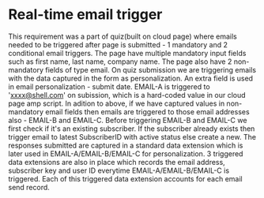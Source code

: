 # Real-time email trigger
This requirement was a part of quiz(built on cloud page) where emails needed to be triggered after page is submitted - 1 mandatory and 2 conditional email triggers.
The page have multiple mandatory input fields such as first name, last name, company name.
The page also have 2 non-mandatory fields of type email.
On quiz submission we are triggering emails with the data captured in the form as personalization.
An extra field is used in email personalization - submit date.
EMAIL-A is triggered to 'xxxx@shell.com' on subission, which is a hard-coded value in our cloud page amp script.
In adition to above, if we have captured values in non-mandatory email fields then emails are triggered to those email addresses also - EMAIL-B and EMAIL-C.
Before triggering EMAIL-B and EMAIL-C we first check if it's an existing subscriber. If the subscriber already exists then trigger email to latest SubscriberID  with active status else create a new.
The responses submitted are captured in a standard data extension which is later used in EMAIL-A/EMAIL-B/EMAIL-C for personalization.
3 triggered data extensions are also in place which records the email address, subscriber key and user ID everytime EMAIL-A/EMAIL-B/EMAIL-C is triggered. Each of this triggered data extension accounts for each email send record.
